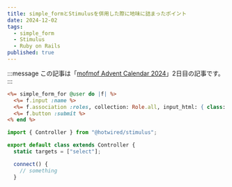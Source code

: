 ```yaml
---
title: simple_formとStimulusを併用した際に地味に詰まったポイント
date: 2024-12-02
tags:
  - simple_form
  - Stimulus
  - Ruby on Rails
published: true
---
```

:::message
この記事は「[mofmof Advent Calendar 2024](https://qiita.com/advent-calendar/2024/mofmof)」2日目の記事です。
:::



```rb:_form.html.erb
<%= simple_form_for @user do |f| %>
  <%= f.input :name %>
  <%= f.association :roles, collection: Role.all, input_html: { class: "select2 browser-default", "data-user_role-target": "select", data: { action: "change->user_role#hoge" } } %>
  <%= f.button :submit %>
<% end %>
```

```js:user_role_controller.js
import { Controller } from "@hotwired/stimulus";

export default class extends Controller {
  static targets = ["select"];

  connect() {
    // something
  }
```